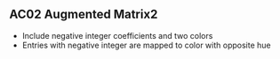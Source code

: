 ## AC02 Augmented Matrix2

- Include negative integer coefficients and two colors
- Entries with negative integer are mapped to color with opposite hue